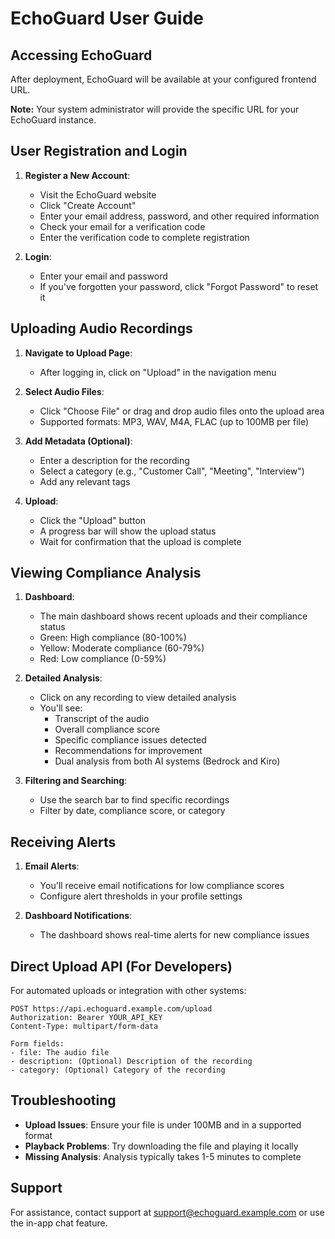 # EchoGuard User Guide

## Accessing EchoGuard

After deployment, EchoGuard will be available at your configured frontend URL.

**Note:** Your system administrator will provide the specific URL for your EchoGuard instance.

## User Registration and Login

1. **Register a New Account**:
   - Visit the EchoGuard website
   - Click "Create Account"
   - Enter your email address, password, and other required information
   - Check your email for a verification code
   - Enter the verification code to complete registration

2. **Login**:
   - Enter your email and password
   - If you've forgotten your password, click "Forgot Password" to reset it

## Uploading Audio Recordings

1. **Navigate to Upload Page**:
   - After logging in, click on "Upload" in the navigation menu

2. **Select Audio Files**:
   - Click "Choose File" or drag and drop audio files onto the upload area
   - Supported formats: MP3, WAV, M4A, FLAC (up to 100MB per file)

3. **Add Metadata (Optional)**:
   - Enter a description for the recording
   - Select a category (e.g., "Customer Call", "Meeting", "Interview")
   - Add any relevant tags

4. **Upload**:
   - Click the "Upload" button
   - A progress bar will show the upload status
   - Wait for confirmation that the upload is complete

## Viewing Compliance Analysis

1. **Dashboard**:
   - The main dashboard shows recent uploads and their compliance status
   - Green: High compliance (80-100%)
   - Yellow: Moderate compliance (60-79%)
   - Red: Low compliance (0-59%)

2. **Detailed Analysis**:
   - Click on any recording to view detailed analysis
   - You'll see:
     - Transcript of the audio
     - Overall compliance score
     - Specific compliance issues detected
     - Recommendations for improvement
     - Dual analysis from both AI systems (Bedrock and Kiro)

3. **Filtering and Searching**:
   - Use the search bar to find specific recordings
   - Filter by date, compliance score, or category

## Receiving Alerts

1. **Email Alerts**:
   - You'll receive email notifications for low compliance scores
   - Configure alert thresholds in your profile settings

2. **Dashboard Notifications**:
   - The dashboard shows real-time alerts for new compliance issues

## Direct Upload API (For Developers)

For automated uploads or integration with other systems:

```
POST https://api.echoguard.example.com/upload
Authorization: Bearer YOUR_API_KEY
Content-Type: multipart/form-data

Form fields:
- file: The audio file
- description: (Optional) Description of the recording
- category: (Optional) Category of the recording
```

## Troubleshooting

- **Upload Issues**: Ensure your file is under 100MB and in a supported format
- **Playback Problems**: Try downloading the file and playing it locally
- **Missing Analysis**: Analysis typically takes 1-5 minutes to complete

## Support

For assistance, contact support at support@echoguard.example.com or use the in-app chat feature.